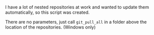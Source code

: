 I have a lot of nested repositories at work and wanted to update them automatically, so this script was created.

There are no parameters, just call
`git_pull_all` in a folder above the location of the repositories.
(Windows only)
